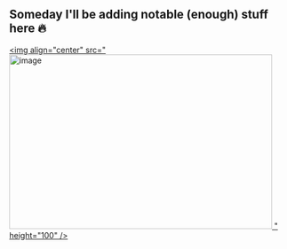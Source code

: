 ## Someday I'll be adding notable (enough) stuff here 🔥

<a href="URL_REDIRECT" target="blank"><img align="center" src="<img width="473" height="315" alt="image" src="https://github.com/user-attachments/assets/086965e4-9402-4eb7-8dc9-c3e8bdd9b299" />
" height="100" /></a>

